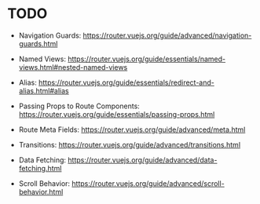 # TODO

- Navigation Guards: https://router.vuejs.org/guide/advanced/navigation-guards.html

- Named Views: https://router.vuejs.org/guide/essentials/named-views.html#nested-named-views
- Alias: https://router.vuejs.org/guide/essentials/redirect-and-alias.html#alias
- Passing Props to Route Components: https://router.vuejs.org/guide/essentials/passing-props.html

- Route Meta Fields: https://router.vuejs.org/guide/advanced/meta.html
- Transitions: https://router.vuejs.org/guide/advanced/transitions.html
- Data Fetching: https://router.vuejs.org/guide/advanced/data-fetching.html
- Scroll Behavior: https://router.vuejs.org/guide/advanced/scroll-behavior.html
